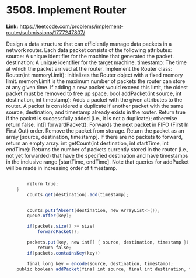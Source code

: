 # 3508. Implement Router

**Link:** https://leetcode.com/problems/implement-router/submissions/1777247807/

Design a data structure that can efficiently manage data packets in a network router. Each data packet consists of the following attributes: source: A unique identifier for the machine that generated the packet. destination: A unique identifier for the target machine. timestamp: The time at which the packet arrived at the router. Implement the Router class: Router(int memoryLimit): Initializes the Router object with a fixed memory limit. memoryLimit is the maximum number of packets the router can store at any given time. If adding a new packet would exceed this limit, the oldest packet must be removed to free up space. bool addPacket(int source, int destination, int timestamp): Adds a packet with the given attributes to the router. A packet is considered a duplicate if another packet with the same source, destination, and timestamp already exists in the router. Return true if the packet is successfully added (i.e., it is not a duplicate); otherwise return false. int[] forwardPacket(): Forwards the next packet in FIFO (First In First Out) order. Remove the packet from storage. Return the packet as an array [source, destination, timestamp]. If there are no packets to forward, return an empty array. int getCount(int destination, int startTime, int endTime): Returns the number of packets currently stored in the router (i.e., not yet forwarded) that have the specified destination and have timestamps in the inclusive range [startTime, endTime]. Note that queries for addPacket will be made in increasing order of timestamp.

```java

        return true;
    }
        counts.get(destination).add(timestamp);


        counts.putIfAbsent(destination, new ArrayList<>());
        queue.offer(key);

        if(packets.size() >= size)
            forwardPacket();

        packets.put(key, new int[] { source, destination, timestamp });
            return false;
        if(packets.containsKey(key))

        final long key = encode(source, destination, timestamp);
    public boolean addPacket(final int source, final int destination, final int timestamp) {
```
